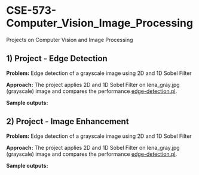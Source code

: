 # CSE-573-Computer_Vision_Image_Processing
Projects on Computer Vision and Image Processing
##
## 1) Project - Edge Detection
**Problem:** Edge detection of a grayscale image using 2D and 1D Sobel Filter

**Approach:**
The project applies 2D and 1D Sobel Filter on lena_gray.jpg (grayscale) image and compares the performance [edge-detection.pl](edge-detection/edge-detection.pl).

**Sample outputs:** 

##
## 2) Project - Image Enhancement
**Problem:** Edge detection of a grayscale image using 2D and 1D Sobel Filter

**Approach:**
The project applies 2D and 1D Sobel Filter on lena_gray.jpg (grayscale) image and compares the performance [edge-detection.pl](edge-detection/edge-detection.pl).

**Sample outputs:** 
